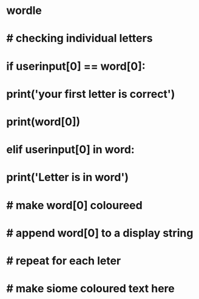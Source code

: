 # wordle

#            # checking individual letters
#            if userinput[0] == word[0]:
#                print('your first letter is correct')
#                print(word[0])
#            elif userinput[0] in word:
#                print('Letter is in word')
            
#                # make word[0] coloureed
#                # append word[0] to a display string
#                # repeat for each leter
#                # make siome coloured text here

